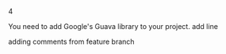 4


You need to add Google's Guava library to your project.
add line 

adding comments from feature branch